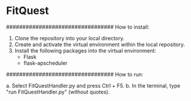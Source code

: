 # FitQuest

#################################
How to install:

1. Clone the repository into your local directory.
2. Create and activate the virtual environment within the local repository.
3. Install the following packages into the virtual environment:
    - Flask
    - flask-apscheduler

#################################
How to run:

a. Select FitQuestHandler.py and press Ctrl + F5.
b. In the terminal, type "run FitQuestHandler.py" (without quotes).